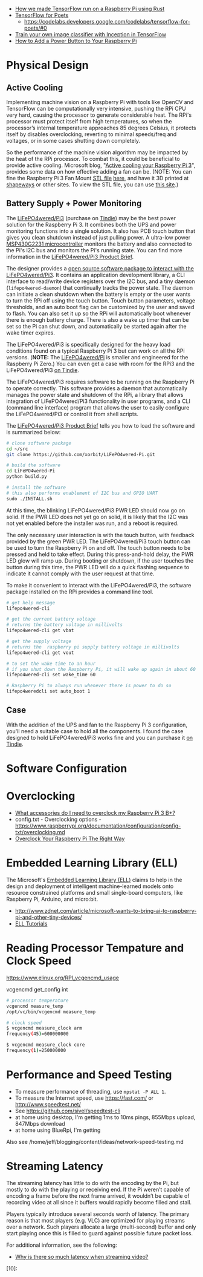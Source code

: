 * [How we made TensorFlow run on a Raspberry Pi using Rust](https://medium.com/snips-ai/how-we-made-tensorflow-run-on-a-raspberry-pi-using-rust-7478f7a31329)
* [TensorFlow for Poets](https://petewarden.com/2016/02/28/tensorflow-for-poets/)
    * https://codelabs.developers.google.com/codelabs/tensorflow-for-poets/#0
* [Train your own image classifier with Inception in TensorFlow](https://research.googleblog.com/2016/03/train-your-own-image-classifier-with.html)
* [How to Add a Power Button to Your Raspberry Pi](https://www.makeuseof.com/tag/add-power-button-raspberry-pi/)



# Physical Design

## Active Cooling
Implementing machine vision on a Raspberry Pi with tools like OpenCV and TensorFlow
can be computationally very intensive, pushing the RPi CPU very hard,
causing the processor to generate considerable heat.
The RPi's processor must protect itself from high temperatures,
so when the processor’s internal temperature approaches 85 degrees Celsius,
it protects itself by disables overclocking,
reverting to minimal speeds/freq and voltages,
or in some cases shutting down completely.

So the performance of the machine vision algorithm may be impacted by the heat of the RPi processor.
To combat this, it could be beneficial to provide active cooling.
Microsoft blog, "[Active cooling your Raspberry Pi 3][01]",
provides some data on how effective adding a fan can be.
(NOTE: You can fine the Raspberry Pi 3 Fan Mount [STL file][07] [here][02],
and have it 3D printed at [shapeways][06] or other sites.
To view the STL file, you can use [this site][05].)

## Battery Supply + Power Monitoring
The [LiFePO4wered/Pi3][85] (purchase on [Tindie][87])
may be the best power solution for the Raspberry Pi 3.
It combines both the UPS and power monitoring functions into a single solution.
It also has PCB touch button that gives you clean shutdown instead of just pulling power.
A ultra-low power [MSP430G2231 microcontroller][86] monitors the battery
and also connected to the Pi's I2C bus and monitors the Pi's running state.
You can find more information in the [LiFePO4wered/Pi3 Product Brief][89].

The designer provides a [open source software package to interact with the LiFePO4wered/Pi3][88].
It contains an application development library,
a CLI interface to read/write device registers over the I2C bus,
and a tiny daemon (`lifepo4wered-daemon`) that continually tracks the power state.
The daemon can initiate a clean shutdown when the battery is empty
or the user wants to turn the RPi off using the touch button.
Touch button parameters, voltage thresholds,
and an auto boot flag can be customized by the user and saved to flash.
You can also set it up so the RPi will automatically boot whenever there is enough battery charge.
There is also a wake up timer that can be set so the Pi can shut down,
and automatically be started again after the wake timer expires.

The LiFePO4wered/Pi3 is specifically designed for the heavy load conditions
found on a typical Raspberry Pi 3 but can work on all the RPi versions.
(**NOTE:** The [LiFePO4wered/Pi][86] is smaller and engineered for the Raspberry Pi Zero.)
You can even get a case with room for the RPi3 and the LiFePO4wered/Pi3 [on Tindie][90].

The LiFePO4wered/Pi3 requires software to be running on the Raspberry Pi to operate correctly.
This software provides a daemon that automatically
manages the power state and shutdown of the RPi,
a library that allows integration of LiFePO4wered/Pi3 functionality in user programs,
and a CLI (command line interface) program that allows the user to
easily configure the LiFePO4wered/Pi3 or control it from shell scripts.

The [LiFePO4wered/Pi3 Product Brief][89] tells you how to load the software
and is summarized below:

```bash
# clone software package
cd ~/src
git clone https://github.com/xorbit/LiFePO4wered-Pi.git

# build the software
cd LiFePO4wered-Pi
python build.py

# install the software
# this also performs enablement of I2C bus and GPIO UART
sudo ./INSTALL.sh
```

At this time, the blinking LiFePO4wered/Pi3 PWR LED should now go on solid.
If the PWR LED does not yet go on solid,
it is likely that the I2C was not yet enabled before the installer was run,
and a reboot is required.

The only necessary user interaction is with the touch button,
with feedback provided by the green PWR LED.
The LiFePO4wered/Pi3 touch button can be used to turn the Raspberry Pi on and off.
The touch button needs to be pressed and held to take effect.
During this press-and-hold delay, the PWR LED glow will ramp up.
During booting or shutdown,
if the user touches the button during this time,
the PWR LED will do a quick flashing sequence to
indicate it cannot comply with the user request at that time.

To make it convenient to interact with the LiFePO4wered/Pi3,
the software package installed on the RPi provides a command line tool.

```bash
# get help message
lifepo4wered-cli

# get the current battery voltage
# returns the battery voltage in millivolts
lifepo4wered-cli get vbat

# get the supply voltage
# returns the  raspberry pi supply battery voltage in millivolts
lifepo4wered-cli get vout

# to set the wake time to an hour
# if you shut down the Raspberry Pi, it will wake up again in about 60 minutes
lifepo4wered-cli set wake_time 60

# Raspberry Pi to always run whenever there is power to do so
lifepo4wered­cli set auto_boot 1
```

## Case
With the addition of the UPS and fan to the Raspberry Pi 3 configuration,
you'll need a suitable case to hold all the components.
I found the case designed to hold LiFePO4wered/Pi3 works fine
and you can purchase it [on Tindie][90].

# Software Configuration

# Overclocking
* [What accessories do I need to overclock my Raspberry Pi 3 B+?](https://www.androidcentral.com/what-accessories-do-i-need-overclock-my-raspberry-pi-3-b)
* config.txt - Overclocking options - https://www.raspberrypi.org/documentation/configuration/config-txt/overclocking.md
* [Overclock Your Raspberry Pi The Right Way](https://hackaday.com/2018/01/16/__trashed-5/)

# Embedded Learning Library (ELL)
The Microsoft's [Embedded Learning Library (ELL)][03]
claims to help in the design and deployment of intelligent machine-learned models
onto resource constrained platforms and small single-board computers,
like Raspberry Pi, Arduino, and micro:bit.

* http://www.zdnet.com/article/microsoft-wants-to-bring-ai-to-raspberry-pi-and-other-tiny-devices/
* [ELL Tutorials](https://microsoft.github.io/ELL/tutorials/)



# Reading Processor Tempature and Clock Speed
https://www.elinux.org/RPI_vcgencmd_usage

vcgencmd get_config int

```bash
# processor temperature
vcgencmd measure_temp
/opt/vc/bin/vcgencmd measure_temp
```

```bash
# clock speed
$ vcgencmd measure_clock arm
frequency(45)=600000000

$ vcgencmd measure_clock core
frequency(1)=250000000
```



# Performance and Speed Testing
* To measure performance of threading, use `mpstat -P ALL 1`.
* To measure the Internet speed, use https://fast.com/ or http://www.speedtest.net/
* See https://github.com/sivel/speedtest-cli
* at home using desktop, I'm getting 1ms to 10ms pings, 855Mbps upload, 847Mbps download
* at home using BlueRpi, I'm getting

Also see /home/jeff/blogging/content/ideas/network-speed-testing.md


# Streaming Latency
The streaming latency has little to do with the encoding by the Pi,
but mostly to do with the playing or receiving end.
If the Pi weren’t capable of encoding a frame before the next frame arrived,
it wouldn’t be capable of recording video at all
since it buffers would rapidly become filled and stall.

Players typically introduce several seconds worth of latency.
The primary reason is that most players (e.g. VLC)
are optimized for playing streams over a network.
Such players allocate a large (multi-second) buffer
and only start playing once this is filled to guard against possible future packet loss.

For additional information, see the following:

* [Why is there so much latency when streaming video?](http://picamera.readthedocs.io/en/release-1.10/faq.html#why-is-there-so-much-latency-when-streaming-video)



[01]:https://microsoft.github.io/ELL/tutorials/Active-cooling-your-Raspberry-Pi-3/
[02]:https://microsoft.github.io/ELL/gallery/Raspberry-Pi-3-Fan-Mount/
[03]:https://microsoft.github.io/ELL/
[05]:https://www.viewstl.com/
[06]:https://www.shapeways.com/
[07]:https://en.wikipedia.org/wiki/STL_(file_format)
[08]:
[09]:
[10]:

[85]:https://cdn.tindiemedia.com/images/resize/NS8E-8h1An68bOqZrKHhnukm44c=/full-fit-in/2400x1600/smart/58262/products/2016-12-15T20%3A35%3A06.599Z-IMGP8966.JPG
[86]:https://lifepo4wered.com/lifepo4wered-pi.html
[87]:https://www.tindie.com/products/xorbit/lifepo4weredpi3/
[88]:https://github.com/xorbit/LiFePO4wered-Pi
[89]: https://lifepo4wered.com/files/LiFePO4wered-Pi3-Product-Brief.pdf
[90]:https://www.tindie.com/products/mjrice/enclosure-for-raspberry-pi-3-and-lifepo4weredpi3/
